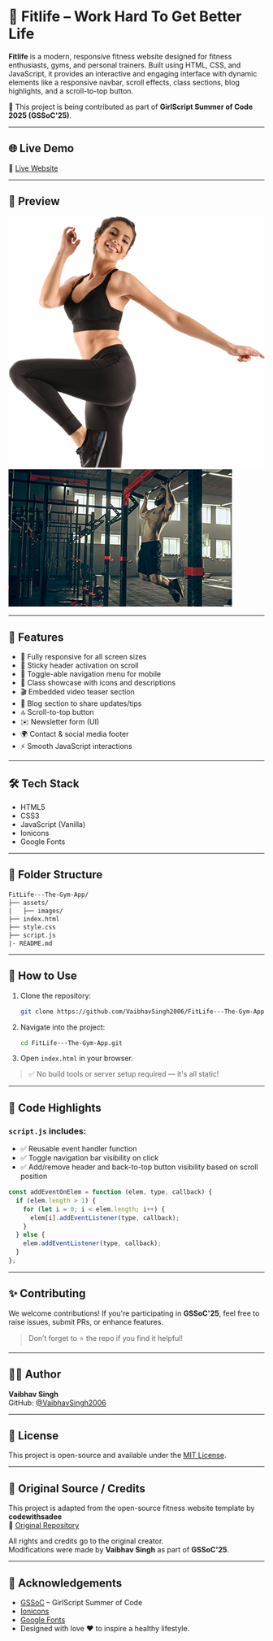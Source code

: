 # 💪 Fitlife – Work Hard To Get Better Life

**Fitlife** is a modern, responsive fitness website designed for fitness enthusiasts, gyms, and personal trainers. Built using HTML, CSS, and JavaScript, it provides an interactive and engaging interface with dynamic elements like a responsive navbar, scroll effects, class sections, blog highlights, and a scroll-to-top button.

🧡 This project is being contributed as part of **GirlScript Summer of Code 2025 (GSSoC'25)**.

---

## 🌐 Live Demo

🔗 [Live Website](https://github.com/VaibhavSingh2006/FitLife---The-Gym-App.git)  


---

## 📸 Preview

![Fitlife Preview](./assets/images/about-banner.png) ![alt text](assets/images/blog-1.jpg)  


---

## 🚀 Features

- 📱 Fully responsive for all screen sizes  
- 📌 Sticky header activation on scroll  
- 📂 Toggle-able navigation menu for mobile  
- 🧘 Class showcase with icons and descriptions  
- 🎬 Embedded video teaser section  
- 📝 Blog section to share updates/tips  
- 🔝 Scroll-to-top button  
- ✉️ Newsletter form (UI)  
- 🌍 Contact & social media footer  
- ⚡ Smooth JavaScript interactions  

---

## 🛠️ Tech Stack

- HTML5  
- CSS3  
- JavaScript (Vanilla)  
- Ionicons  
- Google Fonts  

---

## 📂 Folder Structure

```
FitLife---The-Gym-App/
├── assets/
│   ├── images/   
├── index.html
├── style.css
├── script.js
|- README.md
```

---

## 📜 How to Use

1. Clone the repository:
   ```bash
   git clone https://github.com/VaibhavSingh2006/FitLife---The-Gym-App.git
   ```
2. Navigate into the project:
   ```bash
   cd FitLife---The-Gym-App.git
   ```
3. Open `index.html` in your browser.

> ✅ No build tools or server setup required — it's all static!

---

## 📘 Code Highlights

### `script.js` includes:

- ✅ Reusable event handler function  
- ✅ Toggle navigation bar visibility on click  
- ✅ Add/remove header and back-to-top button visibility based on scroll position

```js
const addEventOnElem = function (elem, type, callback) {
  if (elem.length > 1) {
    for (let i = 0; i < elem.length; i++) {
      elem[i].addEventListener(type, callback);
    }
  } else {
    elem.addEventListener(type, callback);
  }
};
```

---

## ✨ Contributing

We welcome contributions! If you're participating in **GSSoC'25**, feel free to raise issues, submit PRs, or enhance features.

> Don’t forget to ⭐ the repo if you find it helpful!

---

## 🧑‍💻 Author

**Vaibhav Singh**  
GitHub: [@VaibhavSingh2006](https://github.com/VaibhavSingh2006)

---

## 📄 License

This project is open-source and available under the [MIT License](LICENSE).

---

## 🙏 Original Source / Credits

This project is adapted from the open-source fitness website template by **codewithsadee**  
🔗 [Original Repository](https://github.com/VaibhavSingh2006/FitLife---The-Gym-App.git)

All rights and credits go to the original creator.  
Modifications were made by **Vaibhav Singh** as part of **GSSoC'25**.

---

## 🙌 Acknowledgements

- [GSSoC](https://gssoc.girlscript.tech/) – GirlScript Summer of Code  
- [Ionicons](https://ionic.io/ionicons)  
- [Google Fonts](https://fonts.google.com/)  
- Designed with love ❤️ to inspire a healthy lifestyle.